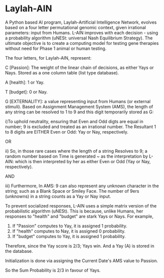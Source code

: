 # Laylah-AIN
A Python based AI program, Laylah-Artificial Intelligence Network, evolves based on a four letter permutational genomic context, given irrational parameters: input from Humans. L-AIN improves with each decision - using a probability algorithm (uNESt: universal Nash Equilibrium Strategy). The ultimate objective is to create a computing model for testing gene therapies without need for Phase 1 animal or human testing.

The four letters, for Laylah-AIN, represent:

C [Passion]: The weight of the linear chain of decisions, as either Yays or Nays. Stored as a one column table (list type database).

A [health]: 1 or Yay. 

T [budget]: 0 or Nay.

G [EXTERNALITY]: a value representing input from Humans (or external stimuli). Based on Assignment Management System (AMS), the length of any string can be resolved to 1 to 9 and this digit temporarily stored as G:

i)To uphold neutrality, ensuring that Even and Odd digts are equal in number; 9 is excluded and treated as an irrational number. The Resultant 1 to 8 digits are EITHER Even or Odd: Yay or Nay, respectively. 

OR

ii) So, in those rare cases where the length of a string Resolves to 9; a random number based on Time is generated ~ as the interpretation by L-AIN: which is then interpreted by her as either Even or Odd (Yay or Nay, respectively). 

AND

iii) Furthermore, In AMS: 9 can also represent any unknown character in the string; such as a Blank Space or Smiley Face. The number of 9ers (unknowns) in a string counts as a Yay or Nay input.

To prevent socialized responses, L-AIN uses a simple matrix version of the probabilistic algorithm (uNESt). This is because, unlike Humans, her responses to "health" and "budget" are stark Yays or Nays. For example,

1. If "Passion" computes to Yay, it is assigned 1 probability.
2. If "health" computes to Nay, it is assigned 0 probability.
3. If "budget" computes to Yay, it is assigned 1 probability.

Therefore, since the Yay score is 2/3; Yays win. And a Yay (A) is stored in the database.

Initialization is done via assigning the Current Date's AMS value to Passion.

So the Sum Probability is 2/3 in favour of Yays.

 
